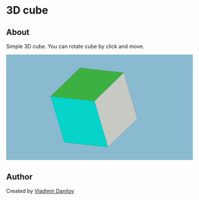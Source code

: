 # 3D cube #

## About ##

Simple 3D cube.
You can rotate cube by click and move.

![Alt text](/3d-cube/git/cube-example.png?raw=true)

## Author ###  

Created by [Vladimir Danilov](https://github.com/danilovl)
